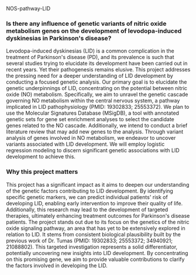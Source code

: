 NOS-pathway-LID
### Is there any influence of genetic variants of nitric oxide metabolism genes on the development of levodopa-induced dyskinesias in Parkinson's disease?
Levodopa-induced dyskinesias (LID) is a common complication in the treatment of Parkinson's disease (PD), and its prevalence is such that several studies trying to elucidate its development have been carried out in recent years. Yet their pathogenesis remains elusive. This project addresses the pressing need for a deeper understanding of LID development by conducting a focused genetic analysis. Our primary goal is to elucidate the genetic underpinnings of LID, concentrating on the potential between nitric oxide (NO) metabolism. Specifically, we aim to unravel the genetic cascade governing NO metabolism within the central nervous system, a pathway implicated in LID pathophysiology (PMID: 19302833; 25553372). We plan to use the Molecular Signatures Database (MSigDB), a tool with annotated genetic sets for gene set enrichment analyses to select the candidate genes related to the NO cascade. Additionally, we intend to conduct a brief literature review that may add new genes to the analysis. Through variant analysis of genes involved in NO metabolism, we endeavor to uncover variants associated with LID development. We will employ logistic regression modeling to discern significant genetic associations with LID development to achieve this.

### Why this project matters
This project has a significant impact as it aims to deepen our understanding of the
genetic factors contributing to LID development. By identifying specific genetic markers,
we can predict individual patients' risk of developing LID, enabling early intervention to
improve their quality of life. Additionally, this research may lead to the development of
targeted therapies, ultimately enhancing treatment outcomes for Parkinson's disease
patients. The project stands out due to its focus on the genetics of the nitric oxide signaling
pathway, an area that has yet to be extensively explored in relation to LID. It stems from
consistent biological plausibility built by the previous work of Dr. Tumas (PMID:
19302833; 25553372; 34940921; 21088802). This targeted investigation represents a
solid differentiator, potentially uncovering new insights into LID development. By
concentrating on this promising gene, we aim to provide valuable contributions to clarify
the factors involved in developing the LID.
